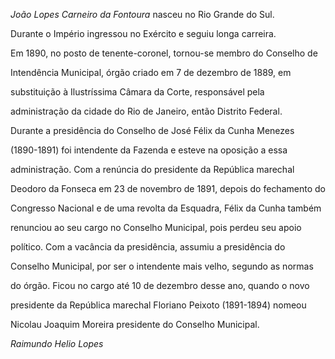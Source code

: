 

*João Lopes Carneiro da Fontoura* nasceu no Rio Grande do Sul.



Durante o Império ingressou no Exército e seguiu longa carreira.



Em 1890, no posto de tenente-coronel, tornou-se membro do Conselho de

Intendência Municipal, órgão criado em 7 de dezembro de 1889, em

substituição à Ilustríssima Câmara da Corte, responsável pela

administração da cidade do Rio de Janeiro, então Distrito Federal.

Durante a presidência do Conselho de José Félix da Cunha Menezes

(1890-1891) foi intendente da Fazenda e esteve na oposição a essa

administração. Com a renúncia do presidente da República marechal

Deodoro da Fonseca em 23 de novembro de 1891, depois do fechamento do

Congresso Nacional e de uma revolta da Esquadra, Félix da Cunha também

renunciou ao seu cargo no Conselho Municipal, pois perdeu seu apoio

político. Com a vacância da presidência, assumiu a presidência do

Conselho Municipal, por ser o intendente mais velho, segundo as normas

do órgão. Ficou no cargo até 10 de dezembro desse ano, quando o novo

presidente da República marechal Floriano Peixoto (1891-1894) nomeou

Nicolau Joaquim Moreira presidente do Conselho Municipal.



*Raimundo Helio Lopes*



